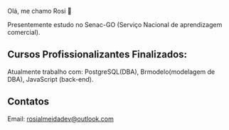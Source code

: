 Olá, me chamo Rosi 👋

 Presentemente estudo no Senac-GO (Serviço Nacional de aprendizagem comercial).
 
## Cursos Profissionalizantes Finalizados:
Atualmente trabalho com: PostgreSQL(DBA), Brmodelo(modelagem de DBA), JavaScript (back-end).

## Contatos
Email: rosialmeidadev@outlook.com
